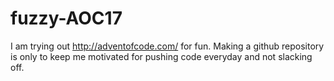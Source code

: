 # fuzzy-AOC17
I am trying out http://adventofcode.com/  for fun. Making a github repository is only to keep me motivated for pushing code everyday and not slacking off. 
